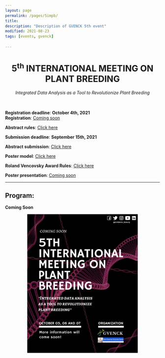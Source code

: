 ```yaml
---
layout: page
permalink: /pages/5impb/
title: 
description: "Description of GVENCK 5th event"
modified: 2021-08-23
tags: [events, gvenck]

---
```


<center><h1>5<sup>th</sup> INTERNATIONAL MEETING ON PLANT BREEDING</h1>
<i>Integrated Data Analysis as a Tool to Revolutionize Plant Breeding</i></center>
<br><br>

**Registration deadline**: **October 4th, 2021**  
**Registration**: [Coming soon]()  
  
**Abstract rules**: [Click here](../files/Rules_for_abstract_submissions.docx)  
  
**Submission deadline**: **September 15th, 2021**  
  
**Abstract submission**: [Click here](https://docs.google.com/forms/d/e/1FAIpQLSchpuIXosALDSOyvZUSJFCYW3TT_8xK2NLi8Itg6GI4Xhx2Tw/viewform)  
  
**Poster model**: [Click here](../files/model-poster-2021.pptx)  

**Roland Vencovsky Award Rules**: [Click here](../files/Rules_Roland_Vencovsky_Award.docx)  
  
**Poster presentation**: [Coming soon]()  
  
<center><hr></center>

## Program:
**Coming Soon**

<center>
<img src="../images/poster_5impb.png" height="450" width="auto">
<center>
